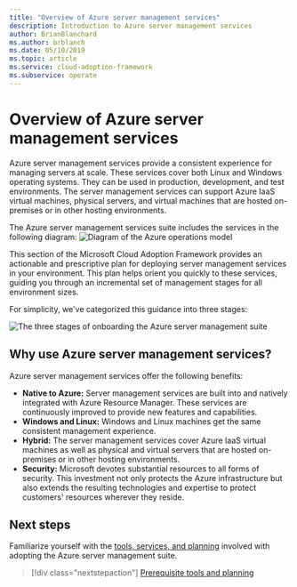 ```yaml
---
title: "Overview of Azure server management services"
description: Introduction to Azure server management services
author: BrianBlanchard
ms.author: brblanch
ms.date: 05/10/2019
ms.topic: article
ms.service: cloud-adoption-framework
ms.subservice: operate
---
```


# Overview of Azure server management services

Azure server management services provide a consistent experience for managing servers at scale. These services cover both Linux and Windows operating systems. They can be used in production, development, and test environments. The server management services can support Azure IaaS virtual machines, physical servers, and virtual machines that are hosted on-premises or in other hosting environments.

The Azure server management services suite includes the services in the following diagram:
![Diagram of the Azure operations model](./media/operations-diagram.png)

This section of the Microsoft Cloud Adoption Framework provides an actionable and prescriptive plan for deploying server management services in your environment. This plan helps orient you quickly to these services, guiding you through an incremental set of management stages for all environment sizes.

For simplicity, we've categorized this guidance into three stages:

![The three stages of onboarding the Azure server management suite](./media/operations-stages.png)

<!-- markdownlint-disable MD026 -->

## Why use Azure server management services?

Azure server management services offer the following benefits:

- **Native to Azure:** Server management services are built into and natively integrated with Azure Resource Manager. These services are continuously improved to provide new features and capabilities.
- **Windows and Linux:** Windows and Linux machines get the same consistent management experience.
- **Hybrid:** The server management services cover Azure IaaS virtual machines as well as physical and virtual servers that are hosted on-premises or in other hosting environments.
- **Security:** Microsoft devotes substantial resources to all forms of security. This investment not only protects the Azure infrastructure but also extends the resulting technologies and expertise to protect customers' resources wherever they reside.

## Next steps

Familiarize yourself with the [tools, services, and planning](./prerequisites.md) involved with adopting the Azure server management suite.

> [!div class="nextstepaction"]
> [Prerequisite tools and planning](./prerequisites.md)
